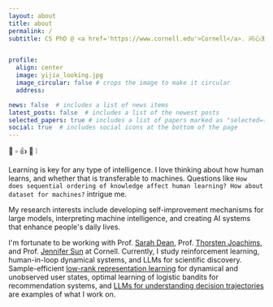 ```yaml
---
layout: about
title: about
permalink: /
subtitle: CS PhD @ <a href='https://www.cornell.edu'>Cornell</a>. 问心无愧.


profile:
  align: center
  image: yijia_looking.jpg
  image_circular: false # crops the image to make it circular
  address: 

news: false  # includes a list of news items
latest_posts: false  # includes a list of the newest posts
selected_papers: true # includes a list of papers marked as "selected={true}"
social: true  # includes social icons at the bottom of the page
---
```


👋 ▫️ 👍 👀 ❕

Learning is key for any type of intelligence. I love thinking about how human learns, and whether that is transferable to machines. Questions like `How does sequential ordering of knowledge affect human learning? How about dataset for machines?` intrigue me.

My research interests include developing self-improvement mechanisms for large models, interpreting machine intelligence, and creating AI systems that enhance people's daily lives.

I'm fortunate to be working with Prof. [Sarah Dean](https://sdean.website), Prof. [Thorsten Joachims](https://www.cs.cornell.edu/people/tj/), and Prof. [Jennifer Sun](https://jenjsun.com/) at Cornell. Currently, I study reinforcement learning, human-in-loop dynamical systems, and LLMs for scientific discovery. Sample-efficient [low-rank representation learning](https://github.com/DaiYijia02/lowrank-representation-deep-learning-recsys) for dynamical and unobserved user states, optimal learning of logistic bandits for recommendation systems, and [LLMs for understanding decision trajectories](https://github.com/DaiYijia02/icl-hmm) are examples of what I work on.
